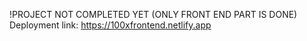 !PROJECT NOT COMPLETED YET (ONLY FRONT END PART IS DONE)
Deployment link: https://100xfrontend.netlify.app
